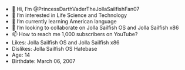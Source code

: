 - 👋 Hi, I’m @PrincessDarthVaderTheJollaSailfishFan07
- 👀 I’m interested in Life Science and Technology
- 🌱 I’m currently learning American language
- 💞️ I’m looking to collaborate on Jolla Sailfish OS and Jolla Sailfish x86
- 📫 How to reach me 1,000 subscribers on YouTube?
- Likes: Jolla Sailfish OS and Jolla Sailfish x86
- Dislikes: Jolla Sailfish OS Hatebase
- Age: 14
- Birthdate: March 06, 2007
<!---
PrincessDarthVaderTheJollaSailfishFan07/PrincessDarthVaderTheJollaSailfishFan07 is a ✨ special ✨ repository because its `README.md` (this file) appears on your GitHub profile.
You can click the Preview link to take a look at your changes.
--->
